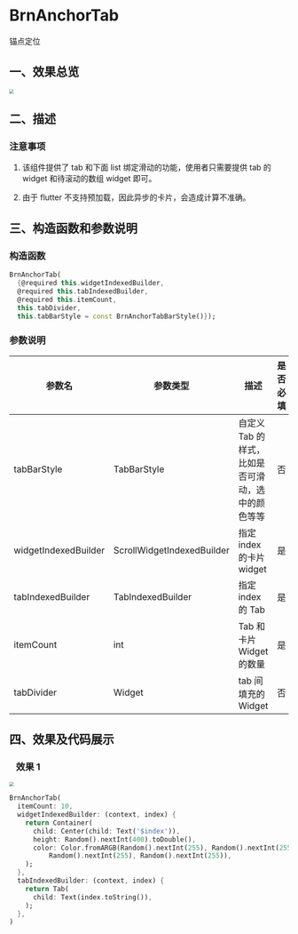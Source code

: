 # BrnAnchorTab

锚点定位

## 一、效果总览

<img src="./img/anchorTab.gif" style="zoom: 50%;" />

## 二、描述

### 注意事项

1. 该组件提供了 tab 和下面 list 绑定滑动的功能，使用者只需要提供 tab 的 widget 和待滚动的数组 widget 即可。

2. 由于 flutter 不支持预加载，因此异步的卡片，会造成计算不准确。

## 三、构造函数和参数说明

### 构造函数

```dart
BrnAnchorTab(
  {@required this.widgetIndexedBuilder,
  @required this.tabIndexedBuilder,
  @required this.itemCount,
  this.tabDivider,
  this.tabBarStyle = const BrnAnchorTabBarStyle()});
```

### 参数说明

| **参数名**           | **参数类型**               | **描述**                                          | **是否必填** | **默认值**     |
| -------------------- | -------------------------- | ------------------------------------------------- | ------------ | -------------- |
| tabBarStyle          | TabBarStyle                | 自定义 Tab 的样式，比如是否可滑动，选中的颜色等等 | 否           | 默认为不可滑动 |
| widgetIndexedBuilder | ScrollWidgetIndexedBuilder | 指定 index 的卡片 widget                          | 是           | 无             |
| tabIndexedBuilder    | TabIndexedBuilder          | 指定 index 的 Tab                                 | 是           | 无             |
| itemCount            | int                        | Tab 和卡片 Widget 的数量                          | 是           | 无             |
| tabDivider           | Widget                     | tab 间填充的 Widget                               | 否           | 无             |

## 四、效果及代码展示

###   效果 1

 <img src="./img/anchorTab.gif" style="zoom: 50%;" />

```dart
BrnAnchorTab(
  itemCount: 10,
  widgetIndexedBuilder: (context, index) {
    return Container(
      child: Center(child: Text('$index')),
      height: Random().nextInt(400).toDouble(),
      color: Color.fromARGB(Random().nextInt(255), Random().nextInt(255),
          Random().nextInt(255), Random().nextInt(255)),
    );
  },
  tabIndexedBuilder: (context, index) {
    return Tab(
      child: Text(index.toString()),
    );
  },
)
```
